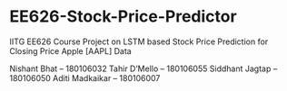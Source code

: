 # EE626-Stock-Price-Predictor
IITG EE626 Course Project on LSTM based Stock Price Prediction for Closing Price Apple [AAPL] Data 

Nishant Bhat – 180106032
Tahir D’Mello – 180106055
Siddhant Jagtap – 180106050
Aditi Madkaikar – 180106007
